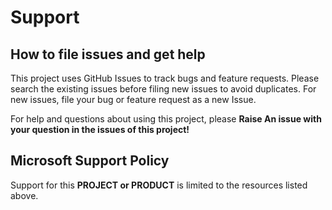 # Support
## How to file issues and get help  
This project uses GitHub Issues to track bugs and feature requests. Please search the existing 
issues before filing new issues to avoid duplicates.  For new issues, file your bug or 
feature request as a new Issue.

For help and questions about using this project, please **Raise An issue with your question in the issues of this project!**

## Microsoft Support Policy  
Support for this **PROJECT or PRODUCT** is limited to the resources listed above.
